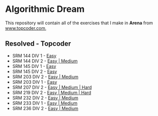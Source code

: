 # Algorithmic Dream
This repository will contain all of the exercises that I make in **Arena** from www.topcoder.com, 

## Resolved - Topcoder
* SRM 144 DIV 1 - [Easy](https://github.com/alexsotocx/algorithmicDream/tree/master/Topcoder/SRM%20144%20DIV%201)
* SRM 144 DIV 2 - [Easy | Medium](https://github.com/alexsotocx/algorithmicDream/tree/master/Topcoder/SRM%20144%20DIV%202)
* SRM 145 DIV 1 - [Easy](https://github.com/alexsotocx/algorithmicDream/tree/master/Topcoder/SRM%20145%20DIV%201)
* SRM 145 DIV 2 - [Easy](https://github.com/alexsotocx/algorithmicDream/tree/master/Topcoder/SRM%20145%20DIV%202)
* SRM 203 DIV 2 - [Easy | Medium](https://github.com/alexsotocx/algorithmicDream/tree/master/Topcoder/SRM%20203%20DIV%202)
* SRM 203 DIV 1 - [Easy](https://github.com/alexsotocx/algorithmicDream/tree/master/Topcoder/SRM%20203%20DIV%201)
* SRM 207 DIV 2 - [Easy | Medium | Hard](https://github.com/alexsotocx/algorithmicDream/tree/master/Topcoder/SRM%20207%20DIV%202)
* SRM 219 DIV 2 - [Easy | Medium | Hard](https://github.com/alexsotocx/algorithmicDream/tree/master/Topcoder/SRM%20219%20DIV%202)
* SRM 232 DIV 2 - [Easy | Medium](https://github.com/alexsotocx/algorithmicDream/tree/master/Topcoder/SRM%20232%20DIV%202)
* SRM 233 DIV 1 - [Easy | Medium](https://github.com/alexsotocx/algorithmicDream/tree/master/Topcoder/SRM%20233%20DIV%201)
* SRM 236 DIV 2 - [Easy | Medium](https://github.com/alexsotocx/algorithmicDream/tree/master/Topcoder/SRM%20236%20DIV%202)
